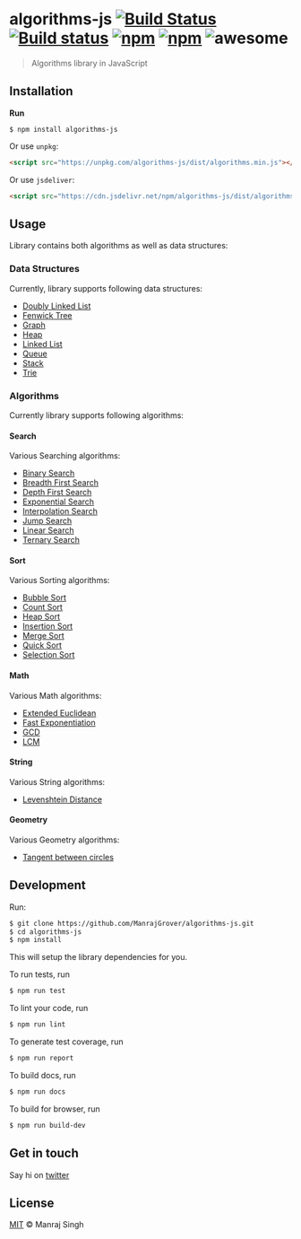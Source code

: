 # algorithms-js [![Build Status](https://travis-ci.org/ManrajGrover/algorithms-js.svg?branch=master)](https://travis-ci.org/ManrajGrover/algorithms-js) [![Build status](https://ci.appveyor.com/api/projects/status/6l0vybrb4y0c7eh8?svg=true)](https://ci.appveyor.com/project/ManrajGrover/algorithms-js) [![npm](https://img.shields.io/npm/v/algorithms-js.svg?maxAge=2592000?style=flat-square)](https://www.npmjs.com/package/algorithms-js) [![npm](https://img.shields.io/npm/dt/algorithms-js.svg?maxAge=2592000?style=flat-square)](https://www.npmjs.com/package/algorithms-js) ![awesome](https://img.shields.io/badge/awesome-yes-green.svg)
> Algorithms library in JavaScript

## Installation

**Run**

```shell
$ npm install algorithms-js
```

Or use `unpkg`:

```html
<script src="https://unpkg.com/algorithms-js/dist/algorithms.min.js"></script>
```

Or use `jsdeliver`:

```html
<script src="https://cdn.jsdelivr.net/npm/algorithms-js/dist/algorithms.min.js"></script>
```

## Usage
Library contains both algorithms as well as data structures:

### Data Structures
Currently, library supports following data structures:

- [Doubly Linked List](https://github.com/ManrajGrover/algorithms-js/blob/master/src/data-structures/doubly_linked_list.js)
- [Fenwick Tree](https://github.com/ManrajGrover/algorithms-js/blob/master/src/data-structures/fenwick_tree.js)
- [Graph](https://github.com/ManrajGrover/algorithms-js/blob/master/src/data-structures/graph.js)
- [Heap](https://github.com/ManrajGrover/algorithms-js/blob/master/src/data-structures/heap.js)
- [Linked List](https://github.com/ManrajGrover/algorithms-js/blob/master/src/data-structures/linked_list.js)
- [Queue](https://github.com/ManrajGrover/algorithms-js/blob/master/src/data-structures/queue.js)
- [Stack](https://github.com/ManrajGrover/algorithms-js/blob/master/src/data-structures/stack.js)
- [Trie](https://github.com/ManrajGrover/algorithms-js/blob/master/src/data-structures/trie.js)

### Algorithms
Currently library supports following algorithms:

#### Search
Various Searching algorithms:

- [Binary Search](https://github.com/ManrajGrover/algorithms-js/blob/master/src/algorithms/search/binary_search.js)
- [Breadth First Search](https://github.com/ManrajGrover/algorithms-js/blob/master/src/algorithms/search/breadth_first_search.js)
- [Depth First Search](https://github.com/ManrajGrover/algorithms-js/blob/master/src/algorithms/search/depth_first_search.js)
- [Exponential Search](https://github.com/ManrajGrover/algorithms-js/blob/master/src/algorithms/search/exponential_search.js)
- [Interpolation Search](https://github.com/ManrajGrover/algorithms-js/blob/master/src/algorithms/search/interpolation_search.js)
- [Jump Search](https://github.com/ManrajGrover/algorithms-js/blob/master/src/algorithms/search/jump_search.js)
- [Linear Search](https://github.com/ManrajGrover/algorithms-js/blob/master/src/algorithms/search/linear_search.js)
- [Ternary Search](https://github.com/ManrajGrover/algorithms-js/blob/master/src/algorithms/search/ternary_search.js)

#### Sort
Various Sorting algorithms:

- [Bubble Sort](https://github.com/ManrajGrover/algorithms-js/blob/master/src/algorithms/sort/bubble_sort.js)
- [Count Sort](https://github.com/ManrajGrover/algorithms-js/blob/master/src/algorithms/sort/count_sort.js)
- [Heap Sort](https://github.com/ManrajGrover/algorithms-js/blob/master/src/algorithms/sort/heap_sort.js)
- [Insertion Sort](https://github.com/ManrajGrover/algorithms-js/blob/master/src/algorithms/sort/insertion_sort.js)
- [Merge Sort](https://github.com/ManrajGrover/algorithms-js/blob/master/src/algorithms/sort/merge_sort.js)
- [Quick Sort](https://github.com/ManrajGrover/algorithms-js/blob/master/src/algorithms/sort/quick_sort.js)
- [Selection Sort](https://github.com/ManrajGrover/algorithms-js/blob/master/src/algorithms/sort/selection_sort.js)

#### Math
Various Math algorithms:

- [Extended Euclidean](https://github.com/ManrajGrover/algorithms-js/blob/master/src/algorithms/math/extended_euclidean.js)
- [Fast Exponentiation](https://github.com/ManrajGrover/algorithms-js/blob/master/src/algorithms/math/fast_exp.js)
- [GCD](https://github.com/ManrajGrover/algorithms-js/blob/master/src/algorithms/math/gcd.js)
- [LCM](https://github.com/ManrajGrover/algorithms-js/blob/master/src/algorithms/math/lcm.js)

#### String
Various String algorithms:

- [Levenshtein Distance](https://github.com/ManrajGrover/algorithms-js/blob/master/src/algorithms/string/levenshtein_distance.js)

#### Geometry
Various Geometry algorithms:

- [Tangent between circles](https://github.com/ManrajGrover/algorithms-js/blob/master/src/algorithms/geometry/tangent_between_circles.js)

## Development

Run:

```sh
$ git clone https://github.com/ManrajGrover/algorithms-js.git
$ cd algorithms-js
$ npm install
```

This will setup the library dependencies for you.

To run tests, run

```sh
$ npm run test
```

To lint your code, run

```sh
$ npm run lint
```

To generate test coverage, run

```sh
$ npm run report
```

To build docs, run

```sh
$ npm run docs
```

To build for browser, run

```sh
$ npm run build-dev
```

## Get in touch
Say hi on [twitter](https://twitter.com/manrajsgrover)

## License

[MIT](https://github.com/ManrajGrover/algorithms-js/blob/master/LICENSE) © Manraj Singh
